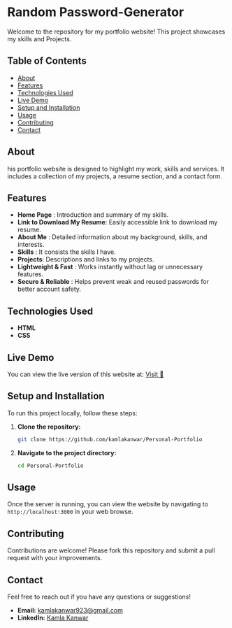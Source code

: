 # Random Password-Generator
Welcome to the repository for my portfolio website! This project showcases my skills and Projects.

## Table of Contents
- [About](#about)
- [Features](#features)
- [Technologies Used](#technologies-used)
- [Live Demo](#live-demo)
- [Setup and Installation](#setup-and-installation)
- [Usage](#usage)
- [Contributing](#contributing)
- [Contact](#contact)

<h2>About</h2>
his portfolio website is designed to highlight my work, skills and services. It includes a collection of my projects, a resume section, and a contact form.
<h2>Features</h2>

- **Home Page** : Introduction and summary of my skills.
- **Link to Download My Resume**: Easily accessible link to download my resume.
- **About Me** : Detailed information about my background, skills, and interests.
- **Skills** : It consists the skills I have.
- **Projects**: Descriptions and links to my projects.
- **Lightweight & Fast** : Works instantly without lag or unnecessary features.
- **Secure & Reliable** : Helps prevent weak and reused passwords for better account safety.

## Technologies Used

- **HTML**
- **CSS**

## Live Demo

You can view the live version of this website at: <a href = https://personal-portfolio-two-liard.vercel.app/>Visit 🚀</a>

## Setup and Installation

<p>To run this project locally, follow these steps:</p>
 
1. **Clone the repository:**
    ```bash
    git clone https://github.com/kamlakanwar/Personal-Portfolio
    ```
2. **Navigate to the project directory:**
    ```bash
    cd Personal-Portfolio
    ```

## Usage
Once the server is running, you can view the website by navigating to `http://localhost:3000` in your web browse.

## Contributing
<p> Contributions are welcome! Please fork this repository and submit a pull request with your improvements. </p>

## Contact
Feel free to reach out if you have any questions or suggestions!
- **Email:** [kamlakanwar923@gmail.com](mailto:kamlakanwar923@gmail.com) 
- **LinkedIn:** [Kamla Kanwar](https://www.linkedin.com/in/kamla-kanwar/) 
